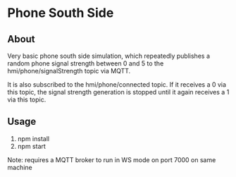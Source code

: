 # Phone South Side

## About

Very basic phone south side simulation, which repeatedly publishes a random phone signal strength between 0 and 5 to the hmi/phone/signalStrength topic via MQTT.

It is also subscribed to the hmi/phone/connected topic. If it receives a 0 via this topic, the signal strength generation is stopped until it again receives a 1 via this topic.

## Usage

1. npm install
2. npm start

Note: requires a MQTT broker to run in WS mode on port 7000 on same machine
